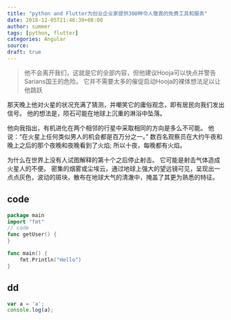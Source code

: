 ```yaml
---
title: "python and Flutter为创业企业家提供300种令人敬畏的免费工具和服务"
date: 2018-12-05T21:46:39+08:00
author: summer
tags: [python, flutter]
categories: Angular
source: 
draft: true
---
```


> 他不会离开我们，这就是它的全部内容，但他建议Hooja可以快点并警告Sarians国王的危险。 它并不需要太多的催促启动Hooja的裸体想法足以让他跳跃

那天晚上他对火星的状况充满了猜测，并嘲笑它的庸俗观念，即有居民向我们发出信号。 他的想法是，陨石可能在地球上沉重的淋浴中坠落。

他向我指出，有机进化在两个相邻的行星中采取相同的方向是多么不可能。 他说：“在火星上任何类似男人的机会都是百万分之一。” 数百名观察员在大约午夜和晚上之后的那个夜晚和夜晚看到了火焰; 所以十夜，每晚都有火焰。

为什么在世界上没有人试图解释的第十个之后停止射击。 它可能是射击气体造成火星人的不便。 密集的烟雾或尘埃云，通过地球上强大的望远镜可见，呈现出一点点灰色，波动的斑块，散布在地球大气的清澈中，掩盖了其更为熟悉的特征。

## code

```go
package main
import "fmt"
// code
func getUser() {
}

func main() {
    fmt.Println("Hello")
}
```

## dd

```javascript
var a = 'a';
console.log(a);
```
